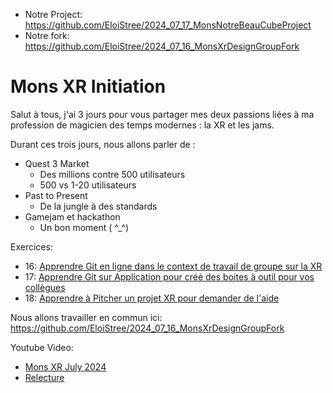 - Notre Project: https://github.com/EloiStree/2024_07_17_MonsNotreBeauCubeProject
- Notre fork: https://github.com/EloiStree/2024_07_16_MonsXrDesignGroupFork  


# Mons XR Initiation

Salut à tous, j'ai 3 jours pour vous partager mes deux passions liées à ma profession de magicien des temps modernes : la XR et les jams.

Durant ces trois jours, nous allons parler de :
- Quest 3 Market
  - Des millions contre 500 utilisateurs
  - 500 vs 1-20 utilisateurs
- Past to Present
  - De la jungle à des standards
- Gamejam et hackathon
  - Un bon moment ( ^_^)


Exercices:
- 16: [Apprendre Git en ligne dans le context de travail de groupe sur la XR](https://github.com/EloiStree/2024_07_16_MonsXrDesign/blob/main/2024_07_16.md)
- 17: [Apprendre Git sur Application pour créé des boites à outil pour vos collègues](https://github.com/EloiStree/2024_07_16_MonsXrDesign/blob/main/2024_07_17.md)
- 18: [Apprendre à Pitcher un projet XR pour demander de l'aide](https://github.com/EloiStree/2024_07_16_MonsXrDesign/blob/main/2024_07_18.md)

Nous allons travailler en commun ici:  
https://github.com/EloiStree/2024_07_16_MonsXrDesignGroupFork  



Youtube Video:
- [Mons XR July 2024](https://www.youtube.com/@EloiTeaching/search?query=Mons%20XR%20July%202024)
- [Relecture](https://www.youtube.com/@EloiTeaching/search?query=relecture)


